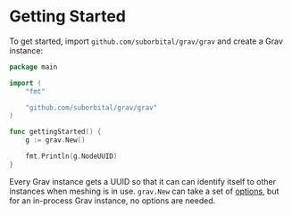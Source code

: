 # Getting Started

To get started, import `github.com/suborbital/grav/grav` and 
create a Grav instance:

```go
package main

import (
	"fmt"

	"github.com/suborbital/grav/grav"
)

func gettingStarted() {
	g := grav.New()

	fmt.Println(g.NodeUUID)
}
```

Every Grav instance gets a UUID so that it can can identify itself
to other instances when meshing is in use. `grav.New` can take a 
set of [options](grav-instance-options.md), but for an in-process 
Grav instance, no options are needed.

